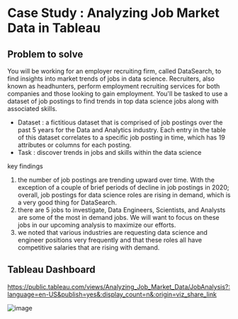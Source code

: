 # Case Study : Analyzing Job Market Data in Tableau

## Problem to solve
You will be working for an employer recruiting firm, called DataSearch, to find insights into market trends of jobs in data science. Recruiters, also known as headhunters, perform employment recruiting services for both companies and those looking to gain employment. You'll be tasked to use a dataset of job postings to find trends in top data science jobs along with associated skills.

- Dataset : a fictitious dataset that is comprised of job postings over the past 5 years for the Data and Analytics industry. Each entry in the table of this dataset correlates to a specific job posting in time, which has 19 attributes or columns for each posting.
- Task : discover trends in jobs and skills within the data  science

key findings
1. the number of job postings are trending upward over time. With the exception of a couple of brief periods of decline in job postings in 2020; overall, job postings for data science roles are rising in demand, which is a very good thing for DataSearch. 
2. there are 5 jobs to investigate, Data Engineers, Scientists, and Analysts are some of the most in demand jobs. We will want to focus on these jobs in our upcoming analysis to maximize our efforts.
3. we noted that various industries are requesting data science and engineer positions very frequently and that these roles all have competitive salaries that are rising with demand.


## Tableau Dashboard
https://public.tableau.com/views/Analyzing_Job_Market_Data/JobAnalysis?:language=en-US&publish=yes&:display_count=n&:origin=viz_share_link

![image](https://github.com/windipangesti12/Analyzing-Job-Market-Data-in-Tableau/assets/133766866/e1293c6f-da5d-41f2-a2cf-3d9d73adc869)
